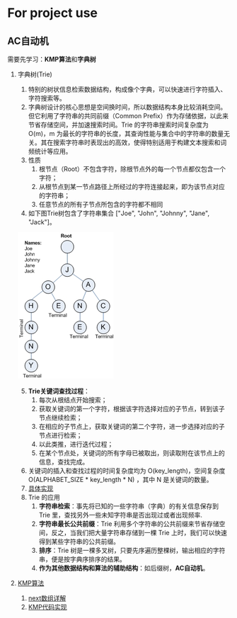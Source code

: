 # For project use

## AC自动机

需要先学习：**KMP算法**和**字典树**

1. 字典树(Trie)
   1. 特别的树状信息检索数据结构，构成像个字典，可以快速进行字符插入、字符搜索等。
   2. 字典树设计的核心思想是空间换时间，所以数据结构本身比较消耗空间。但它利用了字符串的共同前缀（Common Prefix）作为存储依据，以此来节省存储空间，并加速搜索时间。Trie 的字符串搜索时间复杂度为 O(m)，m 为最长的字符串的长度，其查询性能与集合中的字符串的数量无关。其在搜索字符串时表现出的高效，使得特别适用于构建文本搜索和词频统计等应用。
   3. 性质
      1. 根节点（Root）不包含字符，除根节点外的每一个节点都仅包含一个字符；
      2. 从根节点到某一节点路径上所经过的字符连接起来，即为该节点对应的字符串；
      3. 任意节点的所有子节点所包含的字符都不相同
   4. 如下图Trie树包含了字符串集合 ["Joe", "John", "Johnny", "Jane", "Jack"]。
   
   ![trie](trie.jpg)

   5. **Trie关键词查找过程**：
      1. 每次从根结点开始搜索；
      2. 获取关键词的第一个字符，根据该字符选择对应的子节点，转到该子节点继续检索；
      3. 在相应的子节点上，获取关键词的第二个字符，进一步选择对应的子节点进行检索；
      4. 以此类推，进行迭代过程；
      5. 在某个节点处，关键词的所有字母已被取出，则读取附在该节点上的信息，查找完成。
   6. 关键词的插入和查找过程的时间复杂度均为 O(key_length)，空间复杂度 O(ALPHABET_SIZE * key_length * N) ，其中 N 是关键词的数量。
   7. [具体实现](Trie.c)
   8. Trie 的应用
      1. **字符串检索**：事先将已知的一些字符串（字典）的有关信息保存到 Trie 里，查找另外一些未知字符串是否出现过或者出现频率.
      2. **字符串最长公共前缀**：Trie 利用多个字符串的公共前缀来节省存储空间，反之，当我们把大量字符串存储到一棵 Trie 上时，我们可以快速得到某些字符串的公共前缀。
      3. **排序**：Trie 树是一棵多叉树，只要先序遍历整棵树，输出相应的字符串，便是按字典序排序的结果。
      4. **作为其他数据结构和算法的辅助结构**：如后缀树，**AC自动机**。
2. [KMP算法](http://www.ruanyifeng.com/blog/2013/05/Knuth%E2%80%93Morris%E2%80%93Pratt_algorithm.html)
   1. [next数组详解](https://blog.csdn.net/dcy85127900/article/details/83247555?utm_medium=distribute.pc_relevant.none-task-blog-BlogCommendFromMachineLearnPai2-1.channel_param&depth_1-utm_source=distribute.pc_relevant.none-task-blog-BlogCommendFromMachineLearnPai2-1.channel_param)
   2. [KMP代码实现](KMP.java)